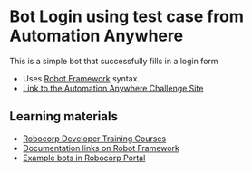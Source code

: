 # Bot Login using test case from Automation Anywhere

This is a simple bot that successfully fills in a login form

- Uses [Robot Framework](https://robocorp.com/docs/languages-and-frameworks/robot-framework/basics) syntax.
- [Link to the Automation Anywhere Challenge Site](https://community.automationanywhere.com/developer-challenges-85011/challenge-pages-85136#:~:text=,the%20scoring%20modal%20to%20appear)

## Learning materials

- [Robocorp Developer Training Courses](https://robocorp.com/docs/courses)
- [Documentation links on Robot Framework](https://robocorp.com/docs/languages-and-frameworks/robot-framework)
- [Example bots in Robocorp Portal](https://robocorp.com/portal)
